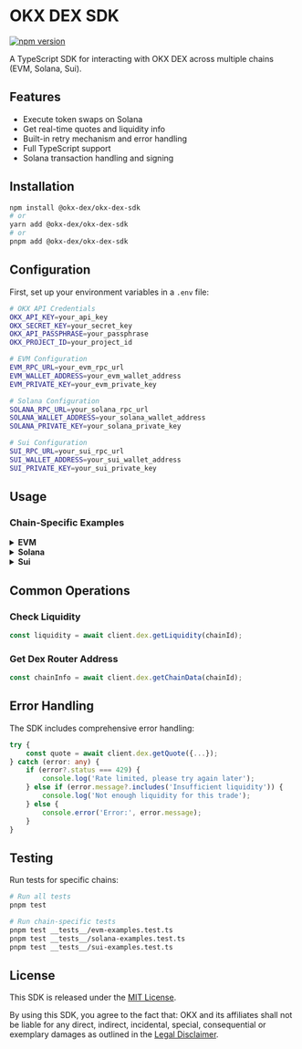 # OKX DEX SDK

[![npm version](https://img.shields.io/npm/v/@okx-dex/okx-dex-sdk.svg)](https://www.npmjs.com/package/@okx-dex/okx-dex-sdk)

A TypeScript SDK for interacting with OKX DEX across multiple chains (EVM, Solana, Sui).

## Features
- Execute token swaps on Solana
- Get real-time quotes and liquidity info
- Built-in retry mechanism and error handling
- Full TypeScript support
- Solana transaction handling and signing

## Installation

```bash
npm install @okx-dex/okx-dex-sdk
# or
yarn add @okx-dex/okx-dex-sdk
# or
pnpm add @okx-dex/okx-dex-sdk
```

## Configuration

First, set up your environment variables in a `.env` file:

```bash
# OKX API Credentials
OKX_API_KEY=your_api_key
OKX_SECRET_KEY=your_secret_key
OKX_API_PASSPHRASE=your_passphrase
OKX_PROJECT_ID=your_project_id

# EVM Configuration
EVM_RPC_URL=your_evm_rpc_url
EVM_WALLET_ADDRESS=your_evm_wallet_address
EVM_PRIVATE_KEY=your_evm_private_key

# Solana Configuration
SOLANA_RPC_URL=your_solana_rpc_url
SOLANA_WALLET_ADDRESS=your_solana_wallet_address
SOLANA_PRIVATE_KEY=your_solana_private_key

# Sui Configuration
SUI_RPC_URL=your_sui_rpc_url
SUI_WALLET_ADDRESS=your_sui_wallet_address
SUI_PRIVATE_KEY=your_sui_private_key
```

## Usage

### Chain-Specific Examples

<details>
<summary><b>EVM</b></summary>

#### Initialize EVM Client
```typescript
import { OKXDexClient } from '@okx-dex/okx-dex-sdk';
import 'dotenv/config';

const client = new OKXDexClient({
    apiKey: process.env.OKX_API_KEY!,
    secretKey: process.env.OKX_SECRET_KEY!,
    apiPassphrase: process.env.OKX_API_PASSPHRASE!,
    projectId: process.env.OKX_PROJECT_ID!,
    evm: {
        connection: {
            rpcUrl: process.env.EVM_RPC_URL!,
        },
        walletAddress: process.env.EVM_WALLET_ADDRESS!,
        privateKey: process.env.EVM_PRIVATE_KEY!,
    }
});
```

#### Common Base Chain Token Addresses
```typescript
const TOKENS = {
    USDC: '0x833589fCD6eDb6E08f4c7C32D4f71b54bdA02913',
    WETH: '0x4200000000000000000000000000000000000006'
};
```

#### Get Quote (USDC → WETH)
```typescript
const quote = await client.dex.getQuote({
    chainId: '8453',  // Base Chain
    fromTokenAddress: TOKENS.USDC,
    toTokenAddress: TOKENS.WETH,
    amount: '1000000',  // 1 USDC
    slippage: '0.5'     // 0.5%
});
```

#### Token Approval
```typescript
const approval = await client.dex.executeApproval({
    chainId: '8453',
    tokenContractAddress: TOKENS.USDC,
    approveAmount: '1000000'
});
```

#### Execute Swap
```typescript
const evmSwap = await client.dex.executeSwap({
    chainId: '8453',
    fromTokenAddress,
    toTokenAddress,
    amount: rawAmount,
    slippage: '0.5',
    userWalletAddress: process.env.EVM_WALLET_ADDRESS
});
```
</details>

<details>
<summary><b>Solana</b></summary>

#### Initialize Solana Client
```typescript
import { OKXDexClient } from '@okx-dex/okx-dex-sdk';
import 'dotenv/config';

const client = new OKXDexClient({
    apiKey: process.env.OKX_API_KEY!,
    secretKey: process.env.OKX_SECRET_KEY!,
    apiPassphrase: process.env.OKX_API_PASSPHRASE!,
    projectId: process.env.OKX_PROJECT_ID!,
    solana: {
        connection: {
            rpcUrl: process.env.SOLANA_RPC_URL!,
            confirmTransactionInitialTimeout: 60000
        },
        walletAddress: process.env.SOLANA_WALLET_ADDRESS!,
        privateKey: process.env.SOLANA_PRIVATE_KEY!,
    }
});
```

#### Common Solana Token Addresses
```typescript
const TOKENS = {
    SOL: 'So11111111111111111111111111111111111111112',
    USDC: 'EPjFWdd5AufqSSqeM2qN1xzybapC8G4wEGGkZwyTDt1v',
    USDT: 'Es9vMFrzaCERmJfrF4H2FYD4KCoNkY11McCe8BenwNYB'
};
```

#### Get Quote (SOL → USDC)
```typescript
const quote = await client.dex.getQuote({
    chainId: '501',
    fromTokenAddress: TOKENS.SOL,
    toTokenAddress: TOKENS.USDC,
    amount: '1000000000',  // 1 SOL (in lamports)
    slippage: '0.5'        // 0.5%
});
```

#### Execute Swap
```typescript
const solanaSwap = await client.dex.executeSwap({
    chainId: '501',
    fromTokenAddress,
    toTokenAddress,
    amount: rawAmount,
    slippage: '0.5',
    userWalletAddress: process.env.SOLANA_WALLET_ADDRESS
});
```
</details>

<details>
<summary><b>Sui</b></summary>

#### Initialize Sui Client
```typescript
import { OKXDexClient } from '@okx-dex/okx-dex-sdk';
import 'dotenv/config';

const client = new OKXDexClient({
    apiKey: process.env.OKX_API_KEY!,
    secretKey: process.env.OKX_SECRET_KEY!,
    apiPassphrase: process.env.OKX_API_PASSPHRASE!,
    projectId: process.env.OKX_PROJECT_ID!,
    sui: {
        connection: {
            rpcUrl: process.env.SUI_RPC_URL!,
        },
        walletAddress: process.env.SUI_WALLET_ADDRESS!,
        privateKey: process.env.SUI_PRIVATE_KEY!,
    }
});
```

#### Common Sui Token Addresses
```typescript
const TOKENS = {
    SUI: '0x2::sui::SUI',
    USDC: '0xdba34672e30cb065b1f93e3ab55318768fd6fef66c15942c9f7cb846e2f900e7::usdc::USDC'
};
```

#### Get Quote (SUI → USDC)
```typescript
const quote = await client.dex.getQuote({
    chainId: '784',
    fromTokenAddress: TOKENS.SUI,
    toTokenAddress: TOKENS.USDC,
    amount: '1000000000',  // Amount in base units
    slippage: '0.1'        // 0.1%
});
```

#### Execute Swap
```typescript
const suiSwap = await client.dex.executeSwap({
    chainId: '784',
    fromTokenAddress,
    toTokenAddress,
    amount: rawAmount,
    slippage: '0.5',
    userWalletAddress: process.env.SUI_WALLET_ADDRESS
});
```
</details>

## Common Operations

### Check Liquidity
```typescript
const liquidity = await client.dex.getLiquidity(chainId);
```

### Get Dex Router Address
```typescript
const chainInfo = await client.dex.getChainData(chainId);
```

## Error Handling

The SDK includes comprehensive error handling:

```typescript
try {
    const quote = await client.dex.getQuote({...});
} catch (error: any) {
    if (error?.status === 429) {
        console.log('Rate limited, please try again later');
    } else if (error.message?.includes('Insufficient liquidity')) {
        console.log('Not enough liquidity for this trade');
    } else {
        console.error('Error:', error.message);
    }
}
```

## Testing

Run tests for specific chains:

```bash
# Run all tests
pnpm test

# Run chain-specific tests
pnpm test __tests__/evm-examples.test.ts
pnpm test __tests__/solana-examples.test.ts
pnpm test __tests__/sui-examples.test.ts
```

## License

This SDK is released under the [MIT License](LICENSE.md).

By using this SDK, you agree to the fact that: OKX and its affiliates shall not be liable for any direct, indirect, incidental, special, consequential or exemplary damages as outlined in the [Legal Disclaimer](DISCLAIMER.md).